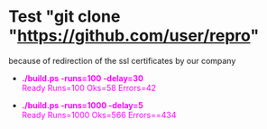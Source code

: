 # Test "git clone "https://github.com/user/repro"
because of redirection of the ssl certificates by our company

* <span style="color:#ff00ff">**./build.ps -runs=100 -delay=30**<br>
Ready Runs=100 Oks=58 Errors=42</span>

* <span style="color:#ff00ff">**./build.ps -runs=1000 -delay=5**<br>
Ready Runs=1000 Oks=566 Errors==434</span>


